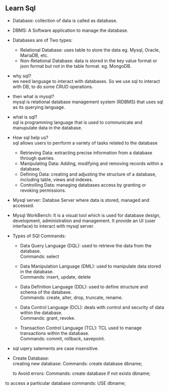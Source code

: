 ## Learn Sql

- Database: collection of data is called as database.
- DBMS: A Software application to manage the database.


- Databases are of Two types:
  - Relational Database: uses table to store the data eg. Mysql, Oracle, MariaDB, etc.
  - Non-Relational Database: data is stored in the key value format or json format but not in the table format. 
    eg. MongoDB.


- why sql? <br>
 we need language to interact with databases.
  So we use sql to interact with DB, to do some CRUD operations.

- then what is mysql?<br>
mysql is relational database management system (RDBMS) that uses sql as its querying language.

- what is sql? <br>
sql is programming language that is used to communicate and manupulate data in the database.
  
- How sql help us?<br>
sql allows users to perrform a variety of tasks related to the database
  - Retrieving Data: extracting precise information from a database through queries.
  - Manipulating Data: Adding, modifying and removing records within a database.
  - Defining Data: creating and adjusting the structure of a database, including table, views and indexes.
  - Controlling Data: managing databases access by granting or revoking permissions.

- Mysql server: Databse Server where data is stored, managed and accessed.

- Mysql WorkBench: It is a visual tool which is used for database design, development, administration and management.
                   It provide an UI (user interface) to interact with mysql server.

- Types of SQl Commands:
  - Data Query Language (DQL): used to retrieve the data from the database.<br>
        Commands: select

  - Data Manipulation Language (DML): used to manipulate data stored in the database.<br>
        Commands: insert, update, delete

  - Data Definition Language (DDL): used to define structure and schema of the database.<br>
        Commands: create, alter, drop, truncate, rename.

  - Data Control Language (DCL): deals with control and security of data within the database.<br>
        Commands: grant, revoke.

  - Transaction Control Language (TCL): TCL used to manage transactions within the database.<br>
        Commands: commit, rollback, savepoint.

- sql uqery satements are case insensitive.

- Create Database:<br>
    creating new database:
    Commands: create database dbname;

    to Avoid errors:
    Commands: create database if not exists dbname;

to access a particular database
commands: USE dbname;